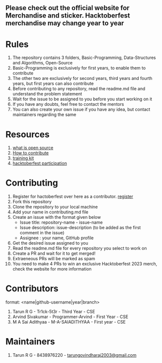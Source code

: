 ## Please check out the official website for Merchandise and sticker. Hacktoberfest merchandise may change year to year

# Rules

1. The repository contains 3 folders, Basic-Programming, Data-Structures and Algorithms, Open-Source
2. Basic-Programming is exclusively for first years, to enable them to contribute
3. The other two are exclusively for second years, third years and fourth years, but first years can also contribute
4. Before contributing to any repository, read the readme.md file and understand the problem statement
5. Wait for the issue to be assigned to you before you start working on it
6. If you have any doubts, feel free to contact the mentors
7. You can also create your own issue if you have any idea, but contact maintainers regarding the same

# Resources

1. [what is open source](https://www.digitalocean.com/community/tutorials/what-is-open-source)
2. [How to contribute](https://opensource.guide/how-to-contribute/)
3. [training kit](https://github.github.com/training-kit/)
4. [hacktoberfest participation](https://hacktoberfest.com/participation)

# Contributing

1. Register for hactoberfest over here as a contributor. [register](https://hacktoberfest.com/)
2. Fork this repository
3. Clone the repository to your local machine
4. Add your name in contributing.md file
5. Create an issue with the format given below
   - Issue title: repository-name - issue-name
   - Issue description: issue-description (to be added as the first comment in the issue)
   - Assignee : your name, GitHub profile
6. Get the desired issue assigned to you
7. Read the readme.md file for every repository you select to work on
8. Create a PR and wait for it to get merged!
9. Extraeneous PRs will be marked as spam
10. You need to make 4 PRs to win an exclusive Hacktoberfest 2023 merch, check the website for more information

# Contributors

format: <name|github-username|year|branch>

1. Tarun R G - Tr1ck-5t3r - Third Year - CSE
2. Arvind Sivakumar - Programmer-Arvind - First Year - CSE
3. M A Sai Adithyaa - M-A-SAIADITHYAA -  First year - CSE

# Maintainers

1. Tarun R G - 8438976220 - tarungovindharaj2003@gmail.com
